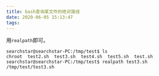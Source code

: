 ```yaml
---
title: bash查询某文件的绝对路径
date: 2020-06-05 15:13:47
tags:
---
```


用`realpath`即可。

```shell
searchstar@searchstar-PC:/tmp/test$ ls
chroot  test2.sh  test3.sh  test4.sh  test5.sh  test.sh
searchstar@searchstar-PC:/tmp/test$ realpath test3.sh 
/tmp/test/test3.sh
```
